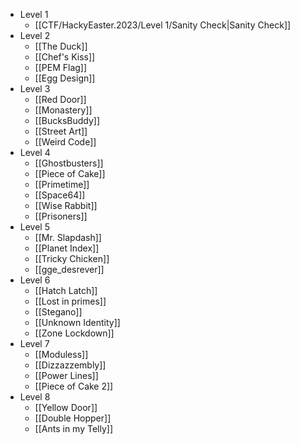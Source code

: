 - Level 1
	- [[CTF/HackyEaster.2023/Level 1/Sanity Check|Sanity Check]]
- Level 2
	- [[The Duck]]
	- [[Chef's Kiss]]
	- [[PEM Flag]]
	- [[Egg Design]]
- Level 3
	- [[Red Door]]
	- [[Monastery]]
	- [[BucksBuddy]]
	- [[Street Art]]
	- [[Weird Code]]
- Level 4
	- [[Ghostbusters]]
	- [[Piece of Cake]]
	- [[Primetime]]
	- [[Space64]]
	- [[Wise Rabbit]]
	- [[Prisoners]]
- Level 5
	- [[Mr. Slapdash]]
	- [[Planet Index]]
	- [[Tricky Chicken]]
	- [[gge_desrever]]
- Level 6
	- [[Hatch Latch]]
	- [[Lost in primes]]
	- [[Stegano]]
	- [[Unknown Identity]]
	- [[Zone Lockdown]]
- Level 7
	- [[Moduless]]
    - [[Dizzazzembly]]
    - [[Power Lines]]
    - [[Piece of Cake 2]]
- Level 8
	- [[Yellow Door]]
	- [[Double Hopper]]
	- [[Ants in my Telly]]
